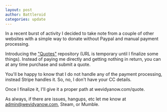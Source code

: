 ```yaml
---
layout: post
author: Battleroid
categories: update
---
```


In a recent burst of activity I decided to take note from a couple of other websites with a simple way to donate without Paypal and manual payment processing.

Introducing the ["Quotes"](http://wevidyanow.com:7000/) repository (URL is temporary until I finalize some things). Instead of paying me directly and getting nothing in return, you can at any time purchase and submit a quote.

You'll be happy to know that I do not handle any of the payment processing, instead Stripe handles it. So, no, I don't have your CC details.

Once I finalize it, I'll give it a proper path at wevidyanow.com/quote.

As always, if there are issues, hangups, etc let me know at admin@wevidyanow.com, Steam, or Mumble.
